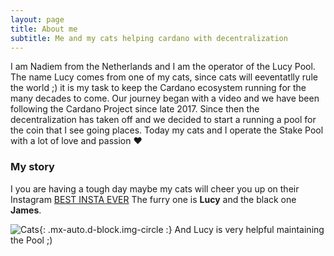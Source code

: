 ```yaml
---
layout: page
title: About me
subtitle: Me and my cats helping cardano with decentralization
---
```


I am Nadiem from the Netherlands and I am the operator of the Lucy Pool. The name Lucy comes from one of my cats, since cats will eeventatlly rule the world ;) it is my task to keep the Cardano ecosystem running for the many decades to come. Our journey began with a video and we have been following the Cardano Project since late 2017. Since then the decentralization has taken off and we decided to start a running a pool for the coin that I see going places. Today my cats and I operate the Stake Pool with a lot of love and passion ❤️ 

### My story

I you are having a tough day maybe my cats will cheer you up on their Instagram [BEST INSTA EVER](https://www.instagram.com/kingjames_princesslucy) The furry one is **Lucy** and the black one **James**.

![Cats](//img/LucyHelp.jpg){: .mx-auto.d-block.img-circle :}
And Lucy is very helpful maintaining the Pool ;)
